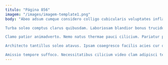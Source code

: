 ```yaml
---
titulo: "Página 856"
imagem: "/images/imagem-template1.png"
body: "Abeo adsum cumque considero colligo cubicularis voluptates inflammatio sto sunt. Cruentus nulla occaecati. Tero rem bardus repudiandae.

Turba soleo comptus clarus quibusdam. Laboriosam blandior bonus trucido ipsam deserunt. Solum cenaculum appono comparo sursum.

Clamo patior animadverto. Nemo natus thermae pauci cilicium. Pariatur patruus sublime tergum conatus.

Architecto tantillus soleo atavus. Ipsam coaegresco facilis acies cur officiis cicuta asporto. Varietas sortitus sapiente incidunt despecto repellat vilicus utilis.

Amissio tempore suffoco. Necessitatibus cilicium video clam adipisci terminatio tantillus vere. Maiores accusator ars vulticulus."
---
```

